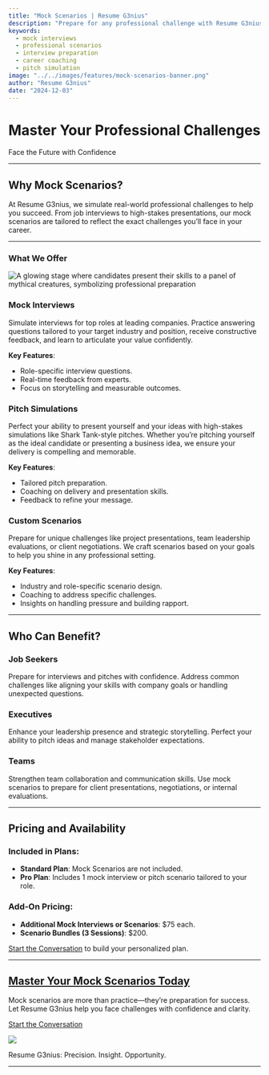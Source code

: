 ```yaml
---
title: "Mock Scenarios | Resume G3nius"
description: "Prepare for any professional challenge with Resume G3nius Mock Scenarios. Simulate interviews, pitches, and real-world challenges to build confidence and ensure success."
keywords:
  - mock interviews
  - professional scenarios
  - interview preparation
  - career coaching
  - pitch simulation
image: "../../images/features/mock-scenarios-banner.png"
author: "Resume G3nius"
date: "2024-12-03"
---
```


# Master Your Professional Challenges

<div class="hero-banner" style="background-image: url('../../images/features/mock-scenarios-banner.png');">
  <div class="hero-banner-overlay" />
  <p class="hero-banner-title">
    Face the Future with Confidence
  </p>
</div>

---

## **Why Mock Scenarios?**

At <span class="italic">Resume G3nius</span>, we simulate real-world professional challenges to help you succeed. From job interviews to high-stakes presentations, our mock scenarios are tailored to reflect the exact challenges you’ll face in your career.

---

### **What We Offer**

<img src="../../images/features/mock-scenarios-preview.png" class="img-4-3"
  alt="A glowing stage where candidates present their skills to a panel of mythical creatures, symbolizing professional preparation" />

### **Mock Interviews**

Simulate interviews for top roles at leading companies. Practice answering questions tailored to your target industry and position, receive constructive feedback, and learn to articulate your value confidently.

**Key Features**:

- Role-specific interview questions.
- Real-time feedback from experts.
- Focus on storytelling and measurable outcomes.

### **Pitch Simulations**

Perfect your ability to present yourself and your ideas with high-stakes simulations like Shark Tank-style pitches. Whether you’re pitching yourself as the ideal candidate or presenting a business idea, we ensure your delivery is compelling and memorable.

**Key Features**:

- Tailored pitch preparation.
- Coaching on delivery and presentation skills.
- Feedback to refine your message.

### **Custom Scenarios**

Prepare for unique challenges like project presentations, team leadership evaluations, or client negotiations. We craft scenarios based on your goals to help you shine in any professional setting.

**Key Features**:

- Industry and role-specific scenario design.
- Coaching to address specific challenges.
- Insights on handling pressure and building rapport.

---

## **Who Can Benefit?**

### **Job Seekers**

Prepare for interviews and pitches with confidence. Address common challenges like aligning your skills with company goals or handling unexpected questions.

### **Executives**

Enhance your leadership presence and strategic storytelling. Perfect your ability to pitch ideas and manage stakeholder expectations.

### **Teams**

Strengthen team collaboration and communication skills. Use mock scenarios to prepare for client presentations, negotiations, or internal evaluations.

---

## **Pricing and Availability**

### **Included in Plans:**

- **Standard Plan**: Mock Scenarios are not included.
- **Pro Plan**: Includes 1 mock interview or pitch scenario tailored to your role.

### **Add-On Pricing:**

- **Additional Mock Interviews or Scenarios**: $75 each.
- **Scenario Bundles (3 Sessions)**: $200.

[Start the Conversation](../contact.md) to build your personalized plan.

---

## **[Master Your Mock Scenarios Today](../contact.md)**

Mock scenarios are more than practice—they’re preparation for success. Let <span class="italic">Resume G3nius</span> help you face challenges with confidence and clarity.

[Start the Conversation](../contact.md)

<img src="../../images/cta-fantasy-contact.png" class="img-16-9" />

<span class="italic">Resume G3nius</span><span class="monospace">: Precision. Insight. Opportunity.</span>

---
